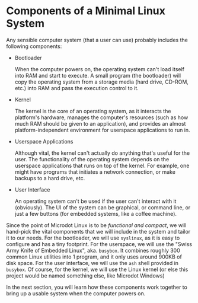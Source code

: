 
# Components of a Minimal Linux System

Any sensible computer system (that a user can use) probably includes the
following components:

* Bootloader

	When the computer powers on, the operating system can't load
	itself into RAM and start to execute. A small program (the
	bootloader) will copy the operating system from a storage media
	(hard drive, CD-ROM, etc.) into RAM and pass the execution control
	to it.

* Kernel

	The kernel is the core of an operating system, as it interacts
	the platform's hardware, manages the computer's resources
	(such as how much RAM should be given to an application), and
	provides an almost platform-independent environment for userspace
	applications to run in.

* Userspace Applications

	Although vital, the kernel can't actually do anything that's useful
	for the user. The functionality of the operating system depends
	on the userspace applications that runs on top of the kernel. For
	example, one might have programs that initiates a network connection,
	or make backups to a hard drive, etc.

* User Interface

	An operating system can't be used if the user can't interact with
	it (obviously). The UI of the system can be graphical, or command
	line, or just a few buttons (for embedded systems, like a coffee
	machine).


Since the point of Microdot Linux is to be _functional and compact_, we
will hand-pick the vital components that we will include in the system
and tailor it to our needs.
For the bootloader, we will use `syslinux`, as it is easy to configure
and has a tiny footprint. For the userspace, we will use the "Swiss Army
Knife of Embedded Linux", aka. `busybox`. It combines roughly 300 common
Linux utilities into 1 program, and it only uses around 900KB of disk
space. For the user interface, we will use the `ash` shell provided in
`busybox`. Of course, for the kernel, we will use the Linux kernel (or
else this project would be named something else, like Microdot Windows)

In the next section, you will learn how these components work together
to bring up a usable system when the computer powers on.

